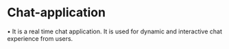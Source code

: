 # Chat-application
•	It is a real time chat application. It is used for dynamic and interactive chat experience from users.
